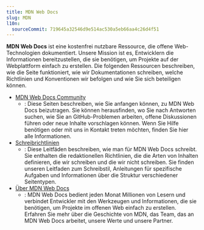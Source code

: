 ```yaml
---
title: MDN Web Docs
slug: MDN
l10n:
  sourceCommit: 719645a32546d9e514ac530a5eb66aa4c26d4f51
---
```


**MDN Web Docs** ist eine kostenfrei nutzbare Ressource, die offene Web-Technologien dokumentiert. Unsere Mission ist es, Entwicklern die Informationen bereitzustellen, die sie benötigen, um Projekte auf der Webplattform einfach zu erstellen. Die folgenden Ressourcen beschreiben, wie die Seite funktioniert, wie wir Dokumentationen schreiben, welche Richtlinien und Konventionen wir befolgen und wie Sie sich beteiligen können.

- [MDN Web Docs Community](/de/docs/MDN/Community)
  - : Diese Seiten beschreiben, wie Sie anfangen können, zu MDN Web Docs beizutragen. Sie können herausfinden, wo Sie nach Antworten suchen, wie Sie an GitHub-Problemen arbeiten, offene Diskussionen führen oder neue Inhalte vorschlagen können. Wenn Sie Hilfe benötigen oder mit uns in Kontakt treten möchten, finden Sie hier alle Informationen.
- [Schreibrichtlinien](/de/docs/MDN/Writing_guidelines)
  - : Diese Leitfäden beschreiben, wie man für MDN Web Docs schreibt. Sie enthalten die redaktionellen Richtlinien, die die Arten von Inhalten definieren, die wir schreiben und die wir nicht schreiben. Sie finden unseren Leitfaden zum Schreibstil, Anleitungen für spezifische Aufgaben und Informationen über die Struktur verschiedener Seitentypen.
- [Über MDN Web Docs](/en-US/about)
  - : MDN Web Docs bedient jeden Monat Millionen von Lesern und verbindet Entwickler mit den Werkzeugen und Informationen, die sie benötigen, um Projekte im offenen Web einfach zu erstellen. Erfahren Sie mehr über die Geschichte von MDN, das Team, das an MDN Web Docs arbeitet, unsere Werte und unsere Partner.
